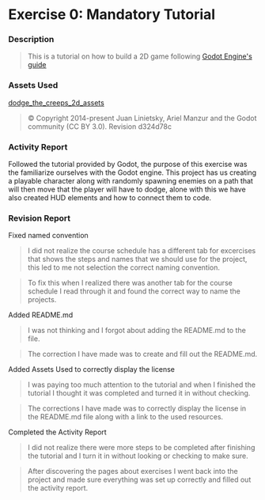 # Exercise 0: Mandatory Tutorial

### Description

> This is a tutorial on how to build a 2D game following [Godot Engine's guide](https://docs.godotengine.org/en/stable/getting_started/first_2d_game/index.html)

### Assets Used

[dodge_the_creeps_2d_assets](https://docs.godotengine.org/en/stable/getting_started/first_2d_game/index.html)
>© Copyright 2014-present Juan Linietsky, Ariel Manzur and the Godot community (CC BY 3.0). Revision d324d78c

### Activity Report

Followed the tutorial provided by Godot, the purpose of this exercise was the familiarize ourselves with the Godot engine. This project has us creating a playable character along with randomly spawning enemies on a path that will then move that the player will have to dodge, alone with this we have also created HUD elements and how to connect them to code.


### Revision Report

Fixed named convention

> I did not realize the course schedule has a different tab for excercises that shows the steps and names that we should use for the project, this led to me not selection the correct naming convention.

> To fix this when I realized there was another tab for the course schedule I read through it and found the correct way to name the projects.

Added README.md

> I was not thinking and I forgot about adding the README.md to the file. 

> The correction I have made was to create and fill out the README.md.

Added Assets Used to correctly display the license 

> I was paying too much attention to the tutorial and when I finished the tutorial I thought it was completed and turned it in without checking.

> The corrections I have made was to correctly display the license in the README.md file along with a link to the used resources.

Completed the Activity Report

> I did not realize there were more steps to be completed after finishing the tutorial and I turn it in without looking or checking to make sure.

> After discovering the pages about exercises I went back into the project and made sure everything was set up correctly and filled out the activity report. 

